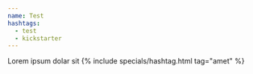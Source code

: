```yaml
---
name: Test
hashtags:
  - test
  - kickstarter
---
```


Lorem ipsum dolar sit {% include specials/hashtag.html tag="amet" %}
